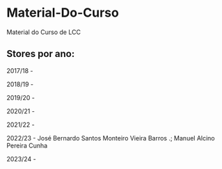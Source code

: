 # Material-Do-Curso
Material do Curso de LCC

## Stores por ano:

2017/18 -

2018/19 - 

2019/20 -

2020/21 -

2021/22 - 

2022/23 - José Bernardo Santos Monteiro Vieira Barros .; Manuel Alcino Pereira
Cunha

2023/24 - 
